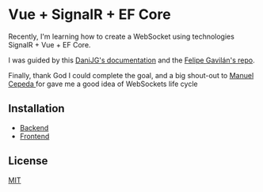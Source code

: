 # Vue + SignalR + EF Core
Recently, I'm learning how to create a WebSocket using technologies SignalR + Vue + EF Core.

I was guided by this [DaniJG's documentation](https://www.dotnetcurry.com/aspnet-core/1480/aspnet-core-vuejs-signalr-app) and the [Felipe Gavilán's repo](https://github.com/gavilanch/SignalR_Core_Ejemplo).

Finally, thank God I could complete the goal, and a big shout-out to [Manuel Cepeda
](https://github.com/mecm1993) for gave me a good idea of WebSockets life cycle

## Installation
- [Backend](./backend/README.md)
- [Frontend](./frontend/README.md)

## License
[MIT](./LICENSE)

